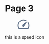 # Page 3

<div align="left">

<figure><img src="../.gitbook/assets/Speed limit.svg" alt=""><figcaption></figcaption></figure>

</div>

this is a speed icon
